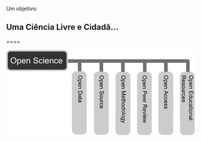 <!-- .slide: data-background="img/containers.jpg" -->

Um objetivo:

## Uma Ciência Livre e Cidadã...

====

![avatar][avatar]

[avatar]: ../shared/img/opensciencesss.png
